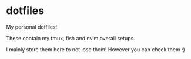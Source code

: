 # dotfiles
My personal dotfiles! 

These contain my tmux, fish and nvim overall setups. 

I mainly store them here to not lose them!
However you can check them :)
